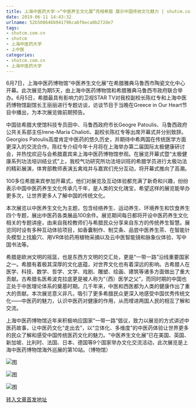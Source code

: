 ```yaml
---
title: 上海中医药大学->“中医养生文化展”亮相希腊 展示中国传统文化魅力 | shutcm.com.cn
date: 2019-06-11 14:43:32
urlname: 52b508646b941796ca6f6eca0b272de7
tags: 
- shutcm.com.cn
- shutcm
- 上海中医药大学
- 上中医
categories:
- shutcm.com.cn
- 上海中医药大学
---
```



6月7日，上海中医药博物馆“中医养生文化展”在希腊雅典马鲁西市陶瓷文化中心开幕。此次展览为期5天，由上海中医药博物馆和希腊雅典马鲁西市政府联合举办。6月5日，希腊最具有影响力的卫视STAR TV对我校副校长陈红专和上海中医药博物馆副馆长王丽丽进行专题访谈，访谈节目于当晚在Greece in Our Heart节目中播出，为本次展览做前期预告。

中国驻希腊大使馆科技专员田中、马鲁西政府市长Geogre Patoulis、马鲁西政府公共关系部主任Irene-Maria Chalioti、副校长陈红专等出席开幕式并分别致辞。Georgios Patoulis高度肯定中医药的悠久历史，并期待中希两国在传统医学方面更深入的交流合作。陈红专介绍今年十月将在上海举办第二届国际太极健康研讨会，并热忱欢迎与会希腊嘉宾来上海中医药博物馆参观。在展览开幕式暨“太极健康系列功法培训结业式”上，我校气功研究所功法培训班的希腊学员进行太极功法的精彩展演，体育部教师表演五禽戏并与嘉宾们充分互动，将开幕式推向了高潮。

100多位希腊来宾参加开幕式，他们对展览及互动体验都充满了新奇和兴趣，纷纷表示中国中医药养生文化传承几千年，是人类的文化瑰宝，希望这样的展览能举办更多次，让世界更多人了解中国的传统文化。

本次展览以中医养生文化为主题，包含经络养生、运动养生、环境养生和饮食养生四个专题，展出中医药各类展品100余件。展览期间每日都将开设中医药养生文化相关的专题讲座，由来自我校教师们与希腊民众分享来自东方的传统养生智慧。展览同时设有多种互动体验项目，如香囊制作、制艾条、品尝中医养生茶、在智能针灸模型上找腧穴、用VR体验药用植物采摘以及云中医智能镜和脉象仪体验、写中国书法等。

希腊是欧洲文明的摇篮，也是东西方文明的交汇处，更是“一带一路”沿线重要国家之一。希腊有着极其深厚的文化底蕴，对世界文化也有着深远的影响。古希腊人在医学、科技、数学、哲学、文学、戏剧、雕塑、绘画、建筑等诸多方面做出了重大贡献。古希腊名医希波克拉底更是被人称为“（西）医学之父”，而同时期的中国也正处于中医理论体系的奠基时期。几千年来，中医和西医都为人类的健康作出了重大的贡献。本次展览意义非凡，吸引了更多希腊民众更深入地感受中国优秀传统文化——中医药的魅力，认识中医药对健康的作用，从而增进两国人民的相互了解和交流。

上海中医药博物馆近年来积极响应国家“一带一路”倡议，致力以展览的方式讲述中医药故事，让中医药文化“走出去”，以“立体化、多维度”的中医药体验让世界更多的民众了解和感受中国传统医药文化的魅力。“中医养生文化展”已在美国、英国、新加坡、比利时、法国、日本、德国等9个国家举办文化交流活动，此次展览是上海中医药博物馆海外巡展的第10站。（博物馆）



![图](https://www.shutcm.edu.cn/_upload/article/images/30/89/d4dca6134c4d8430f1452b492991/72882bb9-1112-4013-964b-5c206d3aba01.jpg)

![图](https://www.shutcm.edu.cn/_upload/article/images/30/89/d4dca6134c4d8430f1452b492991/7f6c462f-f1b2-4231-a187-d9525220c146.jpg)

![图](https://www.shutcm.edu.cn/_upload/article/images/30/89/d4dca6134c4d8430f1452b492991/f3a7fa0d-cea8-4c91-ad52-391f4a8e4296.jpg)

[转入文章首发地址](https://www.shutcm.edu.cn/2019/0611/c221a105124/page.htm)